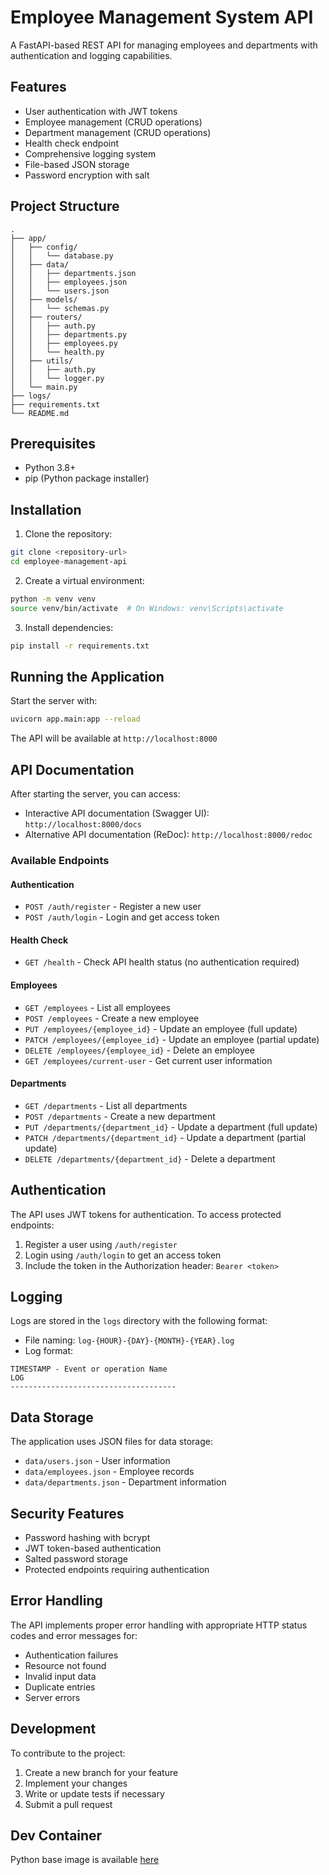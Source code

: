 # Employee Management System API

A FastAPI-based REST API for managing employees and departments with authentication and logging capabilities.

## Features

- User authentication with JWT tokens
- Employee management (CRUD operations)
- Department management (CRUD operations)
- Health check endpoint
- Comprehensive logging system
- File-based JSON storage
- Password encryption with salt

## Project Structure

```
.
├── app/
│   ├── config/
│   │   └── database.py
│   ├── data/
│   │   ├── departments.json
│   │   ├── employees.json
│   │   └── users.json
│   ├── models/
│   │   └── schemas.py
│   ├── routers/
│   │   ├── auth.py
│   │   ├── departments.py
│   │   ├── employees.py
│   │   └── health.py
│   ├── utils/
│   │   ├── auth.py
│   │   └── logger.py
│   └── main.py
├── logs/
├── requirements.txt
└── README.md
```

## Prerequisites

- Python 3.8+
- pip (Python package installer)

## Installation

1. Clone the repository:
```bash
git clone <repository-url>
cd employee-management-api
```

2. Create a virtual environment:
```bash
python -m venv venv
source venv/bin/activate  # On Windows: venv\Scripts\activate
```

3. Install dependencies:
```bash
pip install -r requirements.txt
```

## Running the Application

Start the server with:
```bash
uvicorn app.main:app --reload
```

The API will be available at `http://localhost:8000`

## API Documentation

After starting the server, you can access:
- Interactive API documentation (Swagger UI): `http://localhost:8000/docs`
- Alternative API documentation (ReDoc): `http://localhost:8000/redoc`

### Available Endpoints

#### Authentication
- `POST /auth/register` - Register a new user
- `POST /auth/login` - Login and get access token

#### Health Check
- `GET /health` - Check API health status (no authentication required)

#### Employees
- `GET /employees` - List all employees
- `POST /employees` - Create a new employee
- `PUT /employees/{employee_id}` - Update an employee (full update)
- `PATCH /employees/{employee_id}` - Update an employee (partial update)
- `DELETE /employees/{employee_id}` - Delete an employee
- `GET /employees/current-user` - Get current user information

#### Departments
- `GET /departments` - List all departments
- `POST /departments` - Create a new department
- `PUT /departments/{department_id}` - Update a department (full update)
- `PATCH /departments/{department_id}` - Update a department (partial update)
- `DELETE /departments/{department_id}` - Delete a department

## Authentication

The API uses JWT tokens for authentication. To access protected endpoints:
1. Register a user using `/auth/register`
2. Login using `/auth/login` to get an access token
3. Include the token in the Authorization header: `Bearer <token>`

## Logging

Logs are stored in the `logs` directory with the following format:
- File naming: `log-{HOUR}-{DAY}-{MONTH}-{YEAR}.log`
- Log format:
```
TIMESTAMP - Event or operation Name
LOG
-------------------------------------
```

## Data Storage

The application uses JSON files for data storage:
- `data/users.json` - User information
- `data/employees.json` - Employee records
- `data/departments.json` - Department information

## Security Features

- Password hashing with bcrypt
- JWT token-based authentication
- Salted password storage
- Protected endpoints requiring authentication

## Error Handling

The API implements proper error handling with appropriate HTTP status codes and error messages for:
- Authentication failures
- Resource not found
- Invalid input data
- Duplicate entries
- Server errors

## Development

To contribute to the project:
1. Create a new branch for your feature
2. Implement your changes
3. Write or update tests if necessary
4. Submit a pull request

## Dev Container

Python base image is available [here](https://mcr.microsoft.com/en-us/artifact/mar/devcontainers/python/about)

